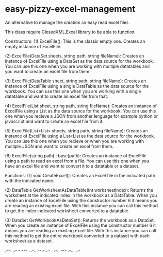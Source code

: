 # easy-pizzy-excel-management
An alternative to manage the creation an easy read excel files

This class require ClosedXML.Excel library to be able to function.

Constructors:
(1) ExcelFile():
This is the classic empty one.
Creates an empty instance of ExcelFile.

(2) ExcelFile(DataSet sheets, string path, string fileName):
Creates an instance of ExcelFile using a DataSet as the data source for the workbook.
You can use this one when you are working with multiple datatables and you want to create an excel file from them.

(3) ExcelFile(DataTable sheet, string path, string fileName):
Creates an instance of ExcelFile using a single DataTable as the data source for the workbook.
You can use this one when you are working with a single datatable and want to create an excel file from that.

(4) ExcelFile(List<dynamic> sheet, string path, string fileName):
Creates an instance of ExcelFile using a List<dynamic> as the data source for the workbook.
You can use this one when you recieve a JSON from another lenguage for example python or javascript and want to create an excel file
from it.
  
(5) ExcelFile(List<List<dynamic>> sheets, string path, string fileName):
Creates an instance of ExcelFile using a List<List<dynamic> as the data source for the workbook.
You can use this one when you recieve or when you are working with multiple JSON and want to create an excel from them.
  
(6) ExcelFile(string path) : base(path):
Creates an instance of ExcelFile using a path to read an excel from a file.
You can use this one when you have an excel file and want to convert it to a datatable or a dataset.

Functions:
(1) void CreateExcel():
Creates an Excel file in the indicated path with the indicated name.

(2) DataTable GetWorksheetAsDataTable(int worksheetIndex):
Returns the worksheet at the indicated index in the workbook as a DataTable.
When you create an instance of ExcelFile using the constructor number 6 it means you are reading an existing excel file.
With this instance you can call this method to get the index indicated worksheet converted to a datatable.

(3) DataSet GetWorkbookAsDataSet():
Returns the workbook as a DataSet.
When you create an instance of ExcelFile using the constructor number 6 it means you are reading an existing excel file.
With this instance you can call this method to get the entire workbook converted to a dataset with each worksheet as a dataset.

.--. ..- - --- . .-.. --.- ..- . .-.. --- .-.. . .-
